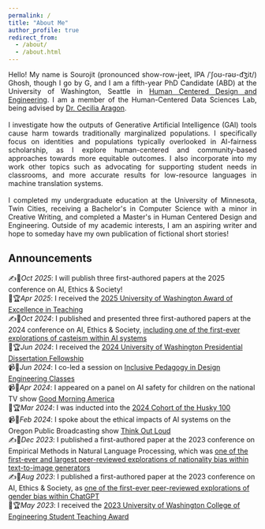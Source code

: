 ```yaml
---
permalink: /
title: "About Me"
author_profile: true
redirect_from: 
  - /about/
  - /about.html
---
```


<div align="justify"> Hello! My name is Sourojit (pronounced show-row-jeet, IPA /ˈʃoʊ-rəʊ-d͡ʒit/) Ghosh, though I go by G, and I am a fifth-year PhD Candidate (ABD) at the University of Washington, Seattle in <a href = "https://www.hcde.washington.edu/">Human Centered Design and Engineering</a>. I am a member of the Human-Centered Data Sciences Lab, being advised by <a href = "https://faculty.washington.edu/aragon/">Dr. Cecilia Aragon</a>. <br><br> 
  I investigate how the outputs of Generative Artificial Intelligence (GAI) tools cause harm towards traditionally marginalized populations. I specifically focus on identities and populations typically overlooked in AI-fairness scholarship, as I explore human-centered and community-based approaches towards more equitable outcomes. I also incorporate into my work other topics such as advocating for supporting student needs in classrooms, and more accurate results for low-resource languages in machine translation systems. <br><br>
  I completed my undergraduate education at the University of Minnesota, Twin Cities, receiving a Bachelor's in Computer Science with a minor in Creative Writing, and completed a Master's in Human Centered Design and Engineering. Outside of my academic interests, I am an aspiring writer and hope to someday have my own publication of fictional short stories! </div>

<h2>Announcements</h2>
✍️📃<em>Oct 2025</em>: I will publish three first-authored papers at the 2025 conference on AI, Ethics & Society! <br>
🥇🏆<em>Apr 2025</em>: I received the <a href = "https://www.hcde.washington.edu/news/article/2025-04-14/hcde-phd-candidate-sourojit-ghosh-receives-uw-excellence-teaching-award">2025 University of Washington Award of Excellence in Teaching</a> <br>
✍️📃<em>Oct 2024</em>: I published and presented three first-authored papers at the 2024 conference on AI, Ethics & Society, <a href = "https://ojs.aaai.org/index.php/AIES/article/view/31652">including one of the first-ever explorations of casteism within AI systems</a> <br>
🥇🏆<em>Jun 2024</em>: I received the <a href = "https://www.hcde.washington.edu/news/article/2024-06-17/phd-candidate-sourojit-ghosh-receives-presidential-dissertation-fellowship">2024 University of Washington Presidential Dissertation Fellowship</a> <br>
📹🎤<em>Jun 2024</em>: I co-led a session on <a href = "https://www.hcde.washington.edu/news/article/2024-06-13/recording-inclusive-pedagogy-workshop-sarah-coppola-and-sourojit-ghosh"> Inclusive Pedagogy in Design Engineering Classes</a> <br>
📹🎤<em>Apr 2024</em>: I appeared on a panel on AI safety for children on the national TV show <a href = "https://youtu.be/_Yk2bRvzfI8?si=5YBsxrNkoTmJh3WC"> Good Morning America</a> <br>
🥇🏆<em>Mar 2024</em>: I was inducted into the <a href = "https://www.hcde.washington.edu/news/husky100-2024">2024 Cohort of the Husky 100</a> <br>
📹🎤<em>Feb 2024</em>: I spoke about the ethical impacts of AI systems on the Oregon Public Broadcasting show <a href = "https://www.opb.org/article/2024/02/13/navigating-the-ethical-challenges-of-artificial-intelligence/"> Think Out Loud</a> <br>
✍️📃<em>Dec 2023</em>: I published a first-authored paper at the 2023 conference on Empirical Methods in Natural Language Processing, which was <a href = "https://aclanthology.org/2023.findings-emnlp.465/"> one of the first-ever and largest peer-reviewed explorations of nationality bias within text-to-image generators</a> <br>
✍️📃<em>Aug 2023</em>: I published a first-authored paper at the 2023 conference on AI, Ethics & Society, as <a href = "https://dl.acm.org/doi/10.1145/3600211.3604672"> one of the first-ever peer-reviewed explorations of gender bias within ChatGPT</a> <br>
🥇🏆<em>May 2023</em>: I received the <a href = "https://www.hcde.washington.edu/news/article/2023-05-23/hcde-students-faculty-and-staff-named-2023-college-engineering-awardees">2023 University of Washington College of Engineering Student Teaching Award</a> <br>
